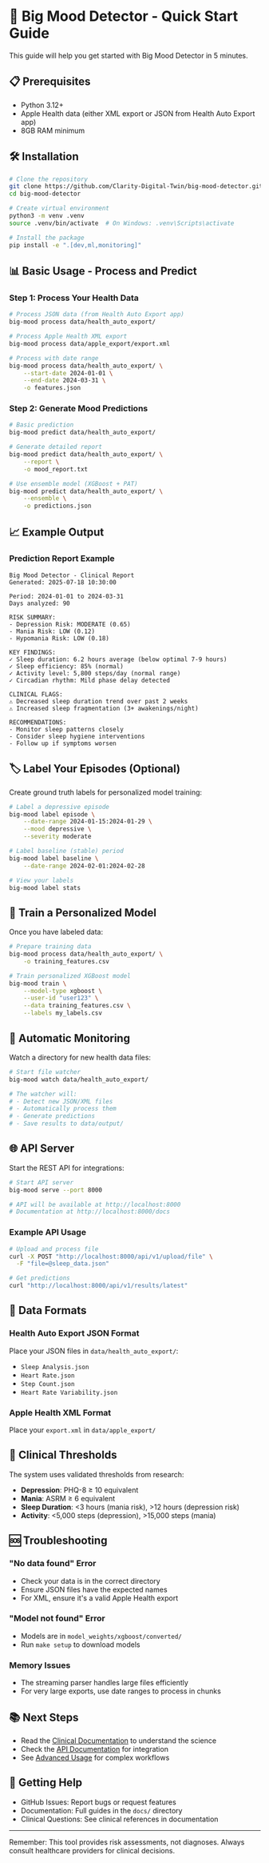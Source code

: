 # 🚀 Big Mood Detector - Quick Start Guide

This guide will help you get started with Big Mood Detector in 5 minutes.

## 📋 Prerequisites

- Python 3.12+
- Apple Health data (either XML export or JSON from Health Auto Export app)
- 8GB RAM minimum

## 🛠️ Installation

```bash
# Clone the repository
git clone https://github.com/Clarity-Digital-Twin/big-mood-detector.git
cd big-mood-detector

# Create virtual environment
python3 -m venv .venv
source .venv/bin/activate  # On Windows: .venv\Scripts\activate

# Install the package
pip install -e ".[dev,ml,monitoring]"
```

## 📊 Basic Usage - Process and Predict

### Step 1: Process Your Health Data

```bash
# Process JSON data (from Health Auto Export app)
big-mood process data/health_auto_export/

# Process Apple Health XML export
big-mood process data/apple_export/export.xml

# Process with date range
big-mood process data/health_auto_export/ \
    --start-date 2024-01-01 \
    --end-date 2024-03-31 \
    -o features.json
```

### Step 2: Generate Mood Predictions

```bash
# Basic prediction
big-mood predict data/health_auto_export/

# Generate detailed report
big-mood predict data/health_auto_export/ \
    --report \
    -o mood_report.txt

# Use ensemble model (XGBoost + PAT)
big-mood predict data/health_auto_export/ \
    --ensemble \
    -o predictions.json
```

## 📈 Example Output

### Prediction Report Example
```
Big Mood Detector - Clinical Report
Generated: 2025-07-18 10:30:00

Period: 2024-01-01 to 2024-03-31
Days analyzed: 90

RISK SUMMARY:
- Depression Risk: MODERATE (0.65)
- Mania Risk: LOW (0.12)
- Hypomania Risk: LOW (0.18)

KEY FINDINGS:
✓ Sleep duration: 6.2 hours average (below optimal 7-9 hours)
✓ Sleep efficiency: 85% (normal)
✓ Activity level: 5,800 steps/day (normal range)
✓ Circadian rhythm: Mild phase delay detected

CLINICAL FLAGS:
⚠️ Decreased sleep duration trend over past 2 weeks
⚠️ Increased sleep fragmentation (3+ awakenings/night)

RECOMMENDATIONS:
- Monitor sleep patterns closely
- Consider sleep hygiene interventions
- Follow up if symptoms worsen
```

## 🏷️ Label Your Episodes (Optional)

Create ground truth labels for personalized model training:

```bash
# Label a depressive episode
big-mood label episode \
    --date-range 2024-01-15:2024-01-29 \
    --mood depressive \
    --severity moderate

# Label baseline (stable) period
big-mood label baseline \
    --date-range 2024-02-01:2024-02-28

# View your labels
big-mood label stats
```

## 🎯 Train a Personalized Model

Once you have labeled data:

```bash
# Prepare training data
big-mood process data/health_auto_export/ \
    -o training_features.csv

# Train personalized XGBoost model
big-mood train \
    --model-type xgboost \
    --user-id "user123" \
    --data training_features.csv \
    --labels my_labels.csv
```

## 🔄 Automatic Monitoring

Watch a directory for new health data files:

```bash
# Start file watcher
big-mood watch data/health_auto_export/

# The watcher will:
# - Detect new JSON/XML files
# - Automatically process them
# - Generate predictions
# - Save results to data/output/
```

## 🌐 API Server

Start the REST API for integrations:

```bash
# Start API server
big-mood serve --port 8000

# API will be available at http://localhost:8000
# Documentation at http://localhost:8000/docs
```

### Example API Usage

```bash
# Upload and process file
curl -X POST "http://localhost:8000/api/v1/upload/file" \
  -F "file=@sleep_data.json"

# Get predictions
curl "http://localhost:8000/api/v1/results/latest"
```

## 📁 Data Formats

### Health Auto Export JSON Format
Place your JSON files in `data/health_auto_export/`:
- `Sleep Analysis.json`
- `Heart Rate.json`
- `Step Count.json`
- `Heart Rate Variability.json`

### Apple Health XML Format
Place your `export.xml` in `data/apple_export/`

## 🚨 Clinical Thresholds

The system uses validated thresholds from research:
- **Depression**: PHQ-8 ≥ 10 equivalent
- **Mania**: ASRM ≥ 6 equivalent
- **Sleep Duration**: <3 hours (mania risk), >12 hours (depression risk)
- **Activity**: <5,000 steps (depression), >15,000 steps (mania)

## 🆘 Troubleshooting

### "No data found" Error
- Check your data is in the correct directory
- Ensure JSON files have the expected names
- For XML, ensure it's a valid Apple Health export

### "Model not found" Error
- Models are in `model_weights/xgboost/converted/`
- Run `make setup` to download models

### Memory Issues
- The streaming parser handles large files efficiently
- For very large exports, use date ranges to process in chunks

## 📚 Next Steps

- Read the [Clinical Documentation](../clinical/CLINICAL_DOSSIER.md) to understand the science
- Check the [API Documentation](../developer/API_REFERENCE.md) for integration
- See [Advanced Usage](./ADVANCED_USAGE.md) for complex workflows

## 🤝 Getting Help

- GitHub Issues: Report bugs or request features
- Documentation: Full guides in the `docs/` directory
- Clinical Questions: See clinical references in documentation

---

Remember: This tool provides risk assessments, not diagnoses. Always consult healthcare providers for clinical decisions.